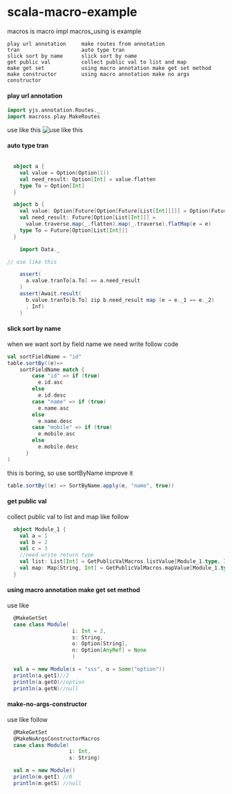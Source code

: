 # scala-macro-example

macros is macro impl
macros_using is example
```
play url annotation     make routes from annotation 
tran                    auto type tran
slick sort by name      slick sort by name
get public val          collect public val to list and map
make get set            using macro annotation make get set method 
make constructor        using macro annotation make no args constructor

```
#### play url annotation
```scala
import yjs.annotation.Routes._
import macross.play.MakeRoutes
```
use like this
![use like this](http://chuantu.biz/t2/22/1449918277x-1376440150.gif)

#### auto type tran
```scala

  object a {
    val value = Option(Option(1))
    val need_result: Option[Int] = value.flatten
    type To = Option[Int]
  }

  object b {
    val value: Option[Future[Option[Future[List[Int]]]]] = Option(Future(Option(Future(List(2)))))
    val need_result: Future[Option[List[Int]]] =
      value.traverse.map(_.flatten).map(_.traverse).flatMap(e ⇒ e)
    type To = Future[Option[List[Int]]]
  }

    import Data._

// use like this

    assert(
      a.value.tranTo[a.To] == a.need_result
    )
    assert(Await.result(
      b.value.tranTo[b.To] zip b.need_result map (e ⇒ e._1 == e._2)
      , Inf)
    )
```
#### slick sort by name
when we want sort by field name we need write follow code
```scala
val sortFieldName = "id"
table.sortBy((e)=>
    sortFieldName match {
        case "id" => if (true)
          e.id.asc
        else
          e.id.desc
        case "name" => if (true)
          e.name.asc
        else
          e.name.desc
        case "mobile" => if (true)
          e.mobile.asc
        else
          e.mobile.desc
      }
)
```
this is boring, so use sortByName improve it
```scala
table.sortBy((e) => SortByName.apply(e, "name", true))
```
#### get public val
collect public val to list and map 
like follow
```scala
  object Module_1 {
    val a = 1
    val b = 2
    val c = 3
    //need write return type
    val list: List[Int] = GetPublicValMacros.listValue[Module_1.type, Int]//List(1,2,3)
    val map: Map[String, Int] = GetPublicValMacros.mapValue[Module_1.type, Int]//Map(c -> 3, b -> 2, a -> 1)
  }
```

#### using macro annotation make get set method 
use like
```scala
  @MakeGetSet
  case class Module(
                     i: Int = 2,
                     s: String,
                     o: Option[String],
                     n: Option[AnyRef] = None
                     )

  val a = new Module(s = "sss", o = Some("option"))
  println(a.getI)//2
  println(a.getO)//option
  println(a.getN)//null
```

#### make-no-args-constructor
use like follow 
```scala
  @MakeGetSet
  @MakeNoArgsConstructorMacros
  case class Module(
                    i: Int, 
                    s: String)

  val m = new Module()
  println(m.getI) //0
  println(m.getS) //null
```

